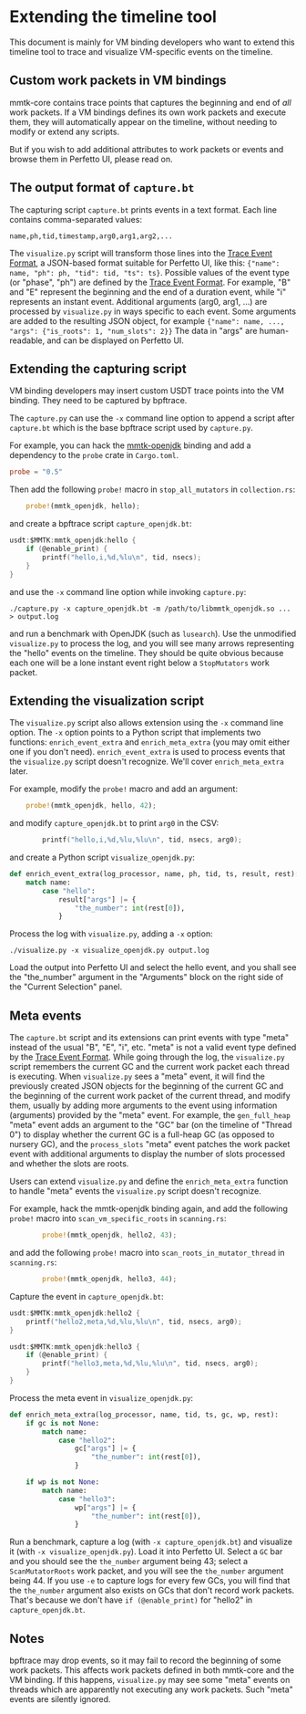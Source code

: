 # Extending the timeline tool

This document is mainly for VM binding developers who want to extend this timeline tool to trace and
visualize VM-specific events on the timeline.

## Custom work packets in VM bindings

mmtk-core contains trace points that captures the beginning and end of *all* work packets.  If a VM
bindings defines its own work packets and execute them, they will automatically appear on the
timeline, without needing to modify or extend any scripts.

But if you wish to add additional attributes to work packets or events and browse them in Perfetto
UI, please read on.

## The output format of `capture.bt`

The capturing script `capture.bt` prints events in a text format.  Each line contains
comma-separated values:

```
name,ph,tid,timestamp,arg0,arg1,arg2,...
```

The `visualize.py` script will transform those lines into the [Trace Event Format], a JSON-based
format suitable for Perfetto UI, like this: `{"name": name, "ph": ph, "tid": tid, "ts": ts}`.
Possible values of the event type (or "phase", "ph") are defined by the [Trace Event Format].  For
example, "B" and "E" represent the beginning and the end of a duration event, while "i" represents
an instant event.  Additional arguments (arg0, arg1, ...) are processed by `visualize.py` in ways
specific to each event.  Some arguments are added to the resulting JSON object, for example
`{"name": name, ..., "args": {"is_roots": 1, "num_slots": 2}}`  The data in "args" are
human-readable, and can be displayed on Perfetto UI.

[Trace Event Format]: https://docs.google.com/document/d/1CvAClvFfyA5R-PhYUmn5OOQtYMH4h6I0nSsKchNAySU

## Extending the capturing script

VM binding developers may insert custom USDT trace points into the VM binding.  They need to be
captured by bpftrace.

The `capture.py` can use the `-x` command line option to append a script after `capture.bt` which is
the base bpftrace script used by `capture.py`.

For example, you can hack the [mmtk-openjdk](https://github.com/mmtk/mmtk-openjdk) binding and add a
dependency to the `probe` crate in `Cargo.toml`.

```toml
probe = "0.5"
```

Then add the following `probe!` macro in `stop_all_mutators` in `collection.rs`:

```rust
    probe!(mmtk_openjdk, hello);
```

and create a bpftrace script `capture_openjdk.bt`:

```c
usdt:$MMTK:mmtk_openjdk:hello {
    if (@enable_print) {
        printf("hello,i,%d,%lu\n", tid, nsecs);
    }
}
```

and use the `-x` command line option while invoking `capture.py`:

```shell
./capture.py -x capture_openjdk.bt -m /path/to/libmmtk_openjdk.so ... > output.log
```

and run a benchmark with OpenJDK (such as `lusearch`).  Use the unmodified `visualize.py` to process
the log, and you will see many arrows representing the "hello" events on the timeline.  They should
be quite obvious because each one will be a lone instant event right below a `StopMutators` work
packet.

## Extending the visualization script

The `visualize.py` script also allows extension using the `-x` command line option.  The `-x` option
points to a Python script that implements two functions: `enrich_event_extra` and
`enrich_meta_extra` (you may omit either one if you don't need).  `enrich_event_extra` is used to
process events that the `visualize.py` script doesn't recognize.  We'll cover `enrich_meta_extra`
later.

For example, modify the `probe!` macro and add an argument:

```rust
    probe!(mmtk_openjdk, hello, 42);
```

and modify `capture_openjdk.bt` to print `arg0` in the CSV:

```c
        printf("hello,i,%d,%lu,%lu\n", tid, nsecs, arg0);
```

and create a Python script `visualize_openjdk.py`:

```python
def enrich_event_extra(log_processor, name, ph, tid, ts, result, rest):
    match name:
        case "hello":
            result["args"] |= {
                "the_number": int(rest[0]),
            }
```

Process the log with `visualize.py`, adding a `-x` option:

```shell
./visualize.py -x visualize_openjdk.py output.log
```

Load the output into Perfetto UI and select the hello event, and you shall see the "the_number"
argument in the "Arguments" block on the right side of the "Current Selection" panel.

## Meta events

The `capture.bt` script and its extensions can print events with type "meta" instead of the usual
"B", "E", "i", etc.  "meta" is not a valid event type defined by the [Trace Event Format].  While
going through the log, the `visualize.py` script remembers the current GC and the current work
packet each thread is executing.  When `visualize.py` sees a "meta" event, it will find the
previously created JSON objects for the beginning of the current GC and the beginning of the current
work packet of the current thread, and modify them, usually by adding more arguments to the event
using information (arguments) provided by the "meta" event.  For example, the `gen_full_heap` "meta"
event adds an argument to the "GC" bar (on the timeline of "Thread 0") to display whether the
current GC is a full-heap GC (as opposed to nursery GC), and the `process_slots` "meta" event
patches the work packet event with additional arguments to display the number of slots processed and
whether the slots are roots.

Users can extend `visualize.py` and define the `enrich_meta_extra` function to handle "meta" events
the `visualize.py` script doesn't recognize.

For example, hack the mmtk-openjdk binding again, and add the following `probe!` macro into
`scan_vm_specific_roots` in `scanning.rs`:

```rust
        probe!(mmtk_openjdk, hello2, 43);
```

and add the following `probe!` macro into `scan_roots_in_mutator_thread` in `scanning.rs`:

```rust
        probe!(mmtk_openjdk, hello3, 44);
```

Capture the event in `capture_openjdk.bt`:

```c
usdt:$MMTK:mmtk_openjdk:hello2 {
    printf("hello2,meta,%d,%lu,%lu\n", tid, nsecs, arg0);
}

usdt:$MMTK:mmtk_openjdk:hello3 {
    if (@enable_print) {
        printf("hello3,meta,%d,%lu,%lu\n", tid, nsecs, arg0);
    }
}
```

Process the meta event in `visualize_openjdk.py`:

```python
def enrich_meta_extra(log_processor, name, tid, ts, gc, wp, rest):
    if gc is not None:
        match name:
            case "hello2":
                gc["args"] |= {
                    "the_number": int(rest[0]),
                }

    if wp is not None:
        match name:
            case "hello3":
                wp["args"] |= {
                    "the_number": int(rest[0]),
                }
```

Run a benchmark, capture a log (with `-x capture_openjdk.bt`) and visualize it (with `-x
visualize_openjdk.py`).  Load it into Perfetto UI.  Select a `GC` bar and you should see the
`the_number` argument being 43; select a `ScanMutatorRoots` work packet, and you will see the
`the_number` argument being 44.  If you use `-e` to capture logs for every few GCs, you will find
that the `the_number` argument also exists on GCs that don't record work packets.  That's because we
don't have `if (@enable_print)` for "hello2" in `capture_openjdk.bt`.

## Notes

bpftrace may drop events, so it may fail to record the beginning of some work packets.  This affects
work packets defined in both mmtk-core and the VM binding.  If this happens, `visualize.py` may see
some "meta" events on threads which are apparently not executing any work packets.  Such "meta"
events are silently ignored.

<!--
vim: ts=4 sw=4 sts=4 et tw=100
-->
